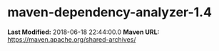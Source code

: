 # maven-dependency-analyzer-1.4

**Last Modified:** 2018-06-18 22:44:00.0
**Maven URL:** https://maven.apache.org/shared-archives/
